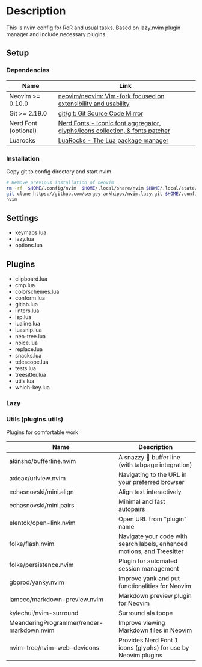 # Description

This is nvim config for RoR and usual tasks.
Based on lazy.nvim plugin manager and include necessary plugins.

## Setup

### Dependencies

| Name                 | Link                                                                                                        |
| -------------------- | ----------------------------------------------------------------------------------------------------------- |
| Neovim >= 0.10.0     | [neovim/neovim: Vim-fork focused on extensibility and usability](https://github.com/neovim/neovim)          |
| Git >= 2.19.0        | [git/git: Git Source Code Mirror](https://github.com/git/git)                                               |
| Nerd Font (optional) | [Nerd Fonts - Iconic font aggregator, glyphs/icons collection, & fonts patcher](https://www.nerdfonts.com/) |
| Luarocks             | [LuaRocks - The Lua package manager](https://luarocks.org/)                                                 |

### Installation

Copy git to config directory and start nvim

```bash
# Remove previous installation of neovim
rm -rf  $HOME/.config/nvim  $HOME/.local/share/nvim $HOME/.local/state/nvim
git clone https://github.com/sergey-arkhipov/nvim.lazy.git $HOME/.config/nvim
nvim

```

## Settings

- keymaps.lua
- lazy.lua
- options.lua

## Plugins

- clipboard.lua
- cmp.lua
- colorschemes.lua
- conform.lua
- gitlab.lua
- linters.lua
- lsp.lua
- lualine.lua
- luasnip.lua
- neo-tree.lua
- noice.lua
- replace.lua
- snacks.lua
- telescope.lua
- tests.lua
- treesitter.lua
- utils.lua
- which-key.lua

### Lazy

### Utils (plugins.utils)

Plugins for comfortable work

| Name                                      | Description                                                             |
| ----------------------------------------- | ----------------------------------------------------------------------- |
| akinsho/bufferline.nvim                   | A snazzy 💅 buffer line (with tabpage integration)                      |
| axieax/urlview.nvim                       | Navigating to the URL in your preferred browser                         |
| echasnovski/mini.align                    | Align text interactively                                                |
| echasnovski/mini.pairs                    | Minimal and fast autopairs                                              |
| elentok/open-link.nvim                    | Open URL from "plugin" name                                             |
| folke/flash.nvim                          | Navigate your code with search labels, enhanced motions, and Treesitter |
| folke/persistence.nvim                    | Plugin for automated session management                                 |
| gbprod/yanky.nvim                         | Improve yank and put functionalities for Neovim                         |
| iamcco/markdown-preview.nvim              | Markdown preview plugin for Neovim                                      |
| kylechui/nvim-surround                    | Surround ala tpope                                                      |
| MeanderingProgrammer/render-markdown.nvim | Improve viewing Markdown files in Neovim                                |
| nvim-tree/nvim-web-devicons               | Provides Nerd Font 1 icons (glyphs) for use by Neovim plugins           |
